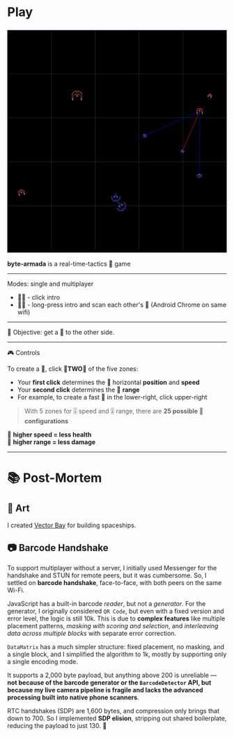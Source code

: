 <h1><a href="https://bacionejs.github.io/byte-armada/" style="text-decoration: none; color: inherit;">Play</a></h1>

[![Demo – Click to Play](README.jpg)](https://bacionejs.github.io/byte-armada/)

**byte-armada** is a real-time-tactics 🚀 game

---
Modes: single and multiplayer

- 🚀🤖 - click intro  
- 🚀🚀 - long-press intro and scan each other's 📱 (Android Chrome on same wifi)

---

🥅 Objective: get a 🚀 to the other side.

---

🎮 Controls

To create a 🚀, click 🚨**TWO**🚨 of the five zones:

- Your **first click** determines the 🚀 horizontal **position** and **speed** 
- Your **second click** determines the 🔫 **range**  
- For example, to create a fast 🚀 in the lower-right, click upper-right  

> With 5 zones for 🎚️ speed and 🎚️ range, there are **25 possible 🚀 configurations**  

🚀 **higher speed = less health**  
🔫 **higher range = less damage**  

---

# 📚 Post-Mortem

## 🎨 Art

I created [Vector Bay](//github.com/bacionejs/vectorbay) for building spaceships.

## 📷 Barcode Handshake

To support multiplayer without a server, I initially used Messenger for the handshake and STUN for remote peers, but it was cumbersome. So, I settled on **barcode handshake**, face-to-face, with both peers on the same Wi-Fi.

JavaScript has a built-in barcode *reader*, but not a *generator*. For the generator, I originally considered `QR Code`, but even with a fixed version and error level, the logic is still 10k. This is due to **complex features** like multiple placement patterns, *masking with scoring and selection*, and *interleaving data across multiple blocks* with separate error correction.

`DataMatrix` has a much simpler structure: fixed placement, no masking, and a single block, and I simplified the algorithm to 1k, mostly by supporting only a single encoding mode.

It supports a 2,000 byte payload, but anything above 200 is unreliable — **not because of the barcode generator or the `BarcodeDetector` API, but because my live camera pipeline is fragile and lacks the advanced processing built into native phone scanners**.

RTC handshakes (SDP) are 1,600 bytes, and compression only brings that down to 700. So I implemented **SDP elision**, stripping out shared boilerplate, reducing the payload to just 130. 🎉


